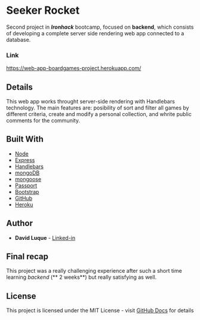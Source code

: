 # Seeker Rocket

Second project in ***Ironhack*** bootcamp, focused on **backend**, which consists of developing a complete server side rendering web app connected to a database.

### Link

https://web-app-boardgames-project.herokuapp.com/

## Details

This web app works throught server-side rendering with Handlebars technology. The main features are: posibility of sort and filter all games by different criteria, create and modify a personal collection, and whrite public comments for the community.


## Built With

* [Node](https://nodejs.org/en/) <br>
* [Express](https://www.npmjs.com/package/express) <br>
* [Handlebars](https://handlebarsjs.com/) <br>
* [mongoDB](https://www.mongodb.com/) <br>
* [mongoose](https://mongoosejs.com/) <br>
* [Passport](https://www.npmjs.com/package/passport) <br>
* [Bootstrap](https://getbootstrap.com/) <br>
* [GitHub](https://en.wikipedia.org/wiki/GitHub) <br>
* [Heroku](https://www.heroku.com/) <br>


## Author

* **David Luque** - [Linked-in](https://www.linkedin.com/in/david-luque-alba/)

## Final recap

This project was a really challenging experience after such a short time learning *backend* (** 2 weeks**) but really satisfying as well.

## License

This project is licensed under the MIT License - visit [GitHub Docs](https://docs.github.com/en/free-pro-team@latest/github/creating-cloning-and-archiving-repositories/licensing-a-repository) for details


